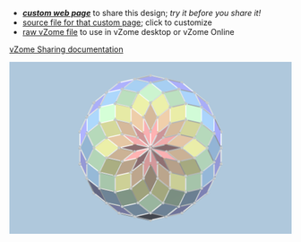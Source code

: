 
 - [***custom web page***][post] to share this design; *try it before you share it!*
 - [source file for that custom page][source]; click to customize
 - [raw vZome file][raw] to use in vZome desktop or vZome Online

[vZome Sharing documentation](https://vzome.github.io/vzome/sharing.html#how-it-works)

![Image](<14 zone pleated.png>)


[post]: <https://John-Kostick.github.io/vzome-sharing/2022/01/09/14 zone pleated-09-11-35.html>
[source]: <https://github.com/John-Kostick/vzome-sharing/edit/main/_posts/2022-01-09-14 zone pleated-09-11-35.md>
[raw]: <https://raw.githubusercontent.com/John-Kostick/vzome-sharing/main/2022/01/09/09-11-35-14 zone pleated/14 zone pleated.vZome>